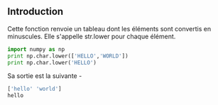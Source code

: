 ## Introduction

Cette fonction renvoie un tableau dont les éléments sont convertis en minuscules. Elle s'appelle str.lower pour chaque élément.

```python
import numpy as np 
print np.char.lower(['HELLO','WORLD']) 
print np.char.lower('HELLO')
```

Sa sortie est la suivante -

```python
['hello' 'world']
hello
```